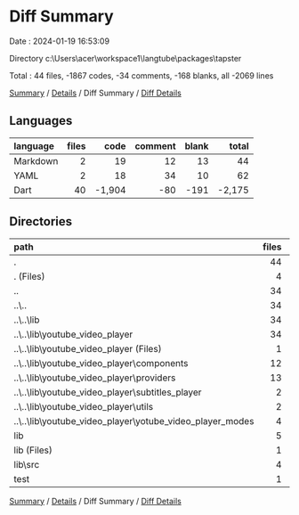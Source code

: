 # Diff Summary

Date : 2024-01-19 16:53:09

Directory c:\\Users\\acer\\workspace1\\langtube\\packages\\tapster

Total : 44 files,  -1867 codes, -34 comments, -168 blanks, all -2069 lines

[Summary](results.md) / [Details](details.md) / Diff Summary / [Diff Details](diff-details.md)

## Languages
| language | files | code | comment | blank | total |
| :--- | ---: | ---: | ---: | ---: | ---: |
| Markdown | 2 | 19 | 12 | 13 | 44 |
| YAML | 2 | 18 | 34 | 10 | 62 |
| Dart | 40 | -1,904 | -80 | -191 | -2,175 |

## Directories
| path | files | code | comment | blank | total |
| :--- | ---: | ---: | ---: | ---: | ---: |
| . | 44 | -1,867 | -34 | -168 | -2,069 |
| . (Files) | 4 | 37 | 46 | 23 | 106 |
| .. | 34 | -2,035 | -81 | -213 | -2,329 |
| ..\\.. | 34 | -2,035 | -81 | -213 | -2,329 |
| ..\\..\\lib | 34 | -2,035 | -81 | -213 | -2,329 |
| ..\\..\\lib\\youtube_video_player | 34 | -2,035 | -81 | -213 | -2,329 |
| ..\\..\\lib\\youtube_video_player (Files) | 1 | -62 | -13 | -8 | -83 |
| ..\\..\\lib\\youtube_video_player\\components | 12 | -933 | -50 | -79 | -1,062 |
| ..\\..\\lib\\youtube_video_player\\providers | 13 | -381 | -13 | -66 | -460 |
| ..\\..\\lib\\youtube_video_player\\subtitles_player | 2 | -283 | -4 | -19 | -306 |
| ..\\..\\lib\\youtube_video_player\\utils | 2 | -62 | 0 | -12 | -74 |
| ..\\..\\lib\\youtube_video_player\\yotube_video_player_modes | 4 | -314 | -1 | -29 | -344 |
| lib | 5 | 99 | 1 | 17 | 117 |
| lib (Files) | 1 | 2 | 0 | 2 | 4 |
| lib\\src | 4 | 97 | 1 | 15 | 113 |
| test | 1 | 32 | 0 | 5 | 37 |

[Summary](results.md) / [Details](details.md) / Diff Summary / [Diff Details](diff-details.md)